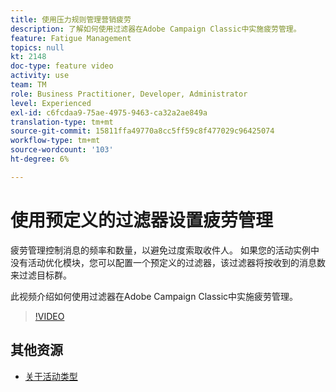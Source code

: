 ```yaml
---
title: 使用压力规则管理营销疲劳
description: 了解如何使用过滤器在Adobe Campaign Classic中实施疲劳管理。
feature: Fatigue Management
topics: null
kt: 2148
doc-type: feature video
activity: use
team: TM
role: Business Practitioner, Developer, Administrator
level: Experienced
exl-id: c6fcdaa9-75ae-4975-9463-ca32a2ae849a
translation-type: tm+mt
source-git-commit: 15811ffa49770a8cc5ff59c8f477029c96425074
workflow-type: tm+mt
source-wordcount: '103'
ht-degree: 6%

---
```


# 使用预定义的过滤器设置疲劳管理

疲劳管理控制消息的频率和数量，以避免过度索取收件人。 如果您的活动实例中没有活动优化模块，您可以配置一个预定义的过滤器，该过滤器将按收到的消息数来过滤目标群。

此视频介绍如何使用过滤器在Adobe Campaign Classic中实施疲劳管理。

>[!VIDEO](https://video.tv.adobe.com/v/25091?quality=12)

## 其他资源

* [关于活动类型](https://docs.adobe.com/content/help/en/campaign-classic/using/orchestrating-campaigns/campaign-optimization/about-campaign-typologies.html)

